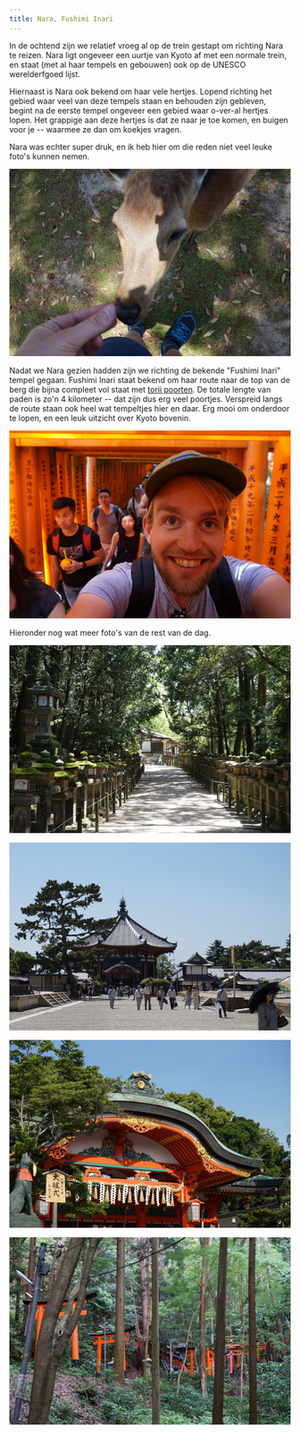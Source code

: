 ```yaml
---
title: Nara, Fushimi Inari
---
```



In de ochtend zijn we relatief vroeg al op de trein gestapt om richting Nara te
reizen. Nara ligt ongeveer een uurtje van Kyoto af met een normale trein, en
staat (met al haar tempels en gebouwen) ook op de UNESCO werelderfgoed lijst. 

Hiernaast is Nara ook bekend om haar vele hertjes. Lopend richting het gebied
waar veel van deze tempels staan en behouden zijn gebleven, begint na de eerste
tempel ongeveer een gebied waar o-ver-al hertjes lopen. Het grappige aan deze
hertjes is dat ze naar je toe komen, en buigen voor je -- waarmee ze dan om
koekjes vragen.

Nara was echter super druk, en ik heb hier om die reden niet veel leuke foto's
kunnen nemen.

![Hertje eet uit mijn hand](/images/day-11/20180526_0016.jpg)

Nadat we Nara gezien hadden zijn we richting de bekende "Fushimi Inari" tempel
gegaan. Fushimi Inari staat bekend om haar route naar de top van de berg die
bijna compleet vol staat met [torii poorten](https://nl.m.wikipedia.org/wiki/Torii).
De totale lengte van paden is zo'n 4 kilometer -- dat zijn dus erg veel
poortjes. Verspreid langs de route staan ook heel wat tempeltjes hier en daar.
Erg mooi om onderdoor te lopen, en een leuk uitzicht over Kyoto bovenin.

![Het begin van de route (lage poortjes ook hier...)](/images/day-11/20180526_0060.jpg)

Hieronder nog wat meer foto's van de rest van de dag.

![Lantaarns langs de route, in Nara](/images/day-11/20180526_0028.jpg)

![Tempel in Nara](/images/day-11/20180526_0042.jpg)

![Mooie details en afwerking, in Fuhsimi Inari](/images/day-11/20180526_0048.jpg)

![De Fushimi Inari route, wat hoger op de berg](/images/day-11/20180526_0096.jpg)
